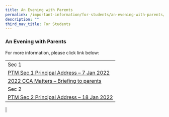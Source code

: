 ```yaml
---
title: An Evening with Parents
permalink: /important-information/for-students/an-evening-with-parents/
description: ""
third_nav_title: For Students
---
```

### **An Evening with Parents**
For more information, please click link below:

|  |
|---|
| Sec 1 |
| [PTM Sec 1 Principal Address – 7 Jan 2022](/files/ptm%20sec1.pdf) |
| [2022 CCA Matters – Briefing to parents](/files/2022%20cca%20matters.pdf) |
| Sec 2  |
| [PTM Sec 2 Principal Address – 18 Jan 2022](/files/ptm%20sec2.pdf) |
|